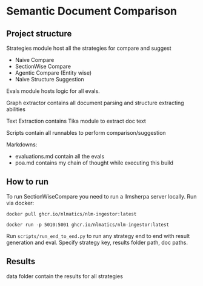 # Semantic Document Comparison

## Project structure

Strategies module host all the strategies for compare and suggest
- Naive Compare
- SectionWise Compare
- Agentic Compare (Entity wise)
- Naive Structure Suggestion

Evals module hosts logic for all evals.

Graph extractor contains all document parsing and structure extracting abilities

Text Extraction contains Tika module to extract doc text

Scripts contain all runnables to perform comparison/suggestion

Markdowns:
- evaluations.md contain all the evals
- poa.md contains my chain of thought while executing this build

## How to run

To run SectionWiseCompare you need to run a llmsherpa server locally. Run via docker:

`docker pull ghcr.io/nlmatics/nlm-ingestor:latest`

`docker run -p 5010:5001 ghcr.io/nlmatics/nlm-ingestor:latest`

Run `scripts/run_end_to_end.py` to run any strategy end to end with result generation and eval.
Specify strategy key, results folder path, doc paths.

## Results

data folder contain the results for all strategies